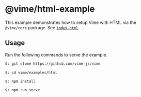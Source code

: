# @vime/html-example

This example demonstrates how to setup Vime with HTML via the `@vime/core` package. See [`index.html`](./index.html).

## Usage

Run the following commands to serve the example.

```bash
$: git clone https://github.com/vime-js/vime

$: cd vime/examples/html

$: npm install

$: npm run serve
```
